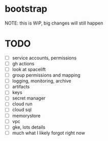 # bootstrap

NOTE: this is WiP, big changes will still happen

# TODO

- [ ] service accounts, permissions
- [ ] gh actions
- [ ] look at spacelift
- [ ] group permissions and mapping
- [ ] logging, monitoring, archive
- [ ] artifacts
- [ ] keys
- [ ] secret manager
- [ ] cloud run
- [ ] cloud sql
- [ ] memorystore
- [ ] vpc
- [ ] gke, lots details
- [ ] much what I likely forgot right now